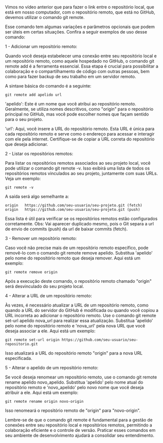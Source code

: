 Vimos no vídeo anterior que para fazer o link entre o repositório local, que está em nosso computador, com o repositório remoto, que está no GitHub, devemos utilizar o comando git remote.

Esse comando tem algumas variações e parâmetros opcionais que podem ser úteis em certas situações. Confira a seguir exemplos de uso desse comando:

1 - Adicionar um repositório remoto:

Quando você deseja estabelecer uma conexão entre seu repositório local e um repositório remoto, como aquele hospedado no GitHub, o comando git remote add é a ferramenta essencial. Essa etapa é crucial para possibilitar a colaboração e o compartilhamento de código com outras pessoas, bem como para fazer backup de seu trabalho em um servidor remoto.

A sintaxe básica do comando é a seguinte:

`git remote add apelido url`

'apelido': Este é um nome que você atribui ao repositório remoto. Geralmente, se utiliza nomes descritivos, como "origin" para o repositório principal no GitHub, mas você pode escolher nomes que façam sentido para o seu projeto.

'url': Aqui, você insere a URL do repositório remoto. Esta URL é única para cada repositório remoto e serve como o endereço para acessar e interagir com ele pela internet. Certifique-se de copiar a URL correta do repositório que deseja adicionar.

2 - Listar os repositórios remotos:

Para listar os repositórios remotos associados ao seu projeto local, você pode utilizar o comando git remote -v. Isso exibirá uma lista de todos os repositórios remotos vinculados ao seu projeto, juntamente com suas URLs. Veja um exemplo:

`git remote -v`

A saída será algo semelhante a:

```
origin   https://github.com/seu-usuario/seu-projeto.git (fetch)
origin   https://github.com/seu-usuario/seu-projeto.git (push)
```

Essa lista é útil para verificar se os repositórios remotos estão configurados corretamente. Obs: Vai aparecer duplicado mesmo, pois o Git separa a url de envio de commits (push) da url de baixar commits (fetch).

3 - Remover um repositório remoto:

Caso você não precise mais de um repositório remoto específico, pode removê-lo com o comando git remote remove apelido. Substitua 'apelido' pelo nome do repositório remoto que deseja remover. Aqui está um exemplo:

`git remote remove origin`

Após a execução deste comando, o repositório remoto chamado "origin" será desvinculado do seu projeto local.

4 - Alterar a URL de um repositório remoto:

Às vezes, é necessário atualizar a URL de um repositório remoto, como quando a URL do servidor do GitHub é modificada ou quando você copiou a URL incorreta ao adicionar o repositório remoto. Use o comando git remote set-url apelido nova_url para realizar essa atualização. Substitua 'apelido' pelo nome do repositório remoto e 'nova_url' pela nova URL que você deseja associar a ele. Aqui está um exemplo:

`git remote set-url origin https://github.com/seu-usuario/seu-repositorio.git`

Isso atualizará a URL do repositório remoto "origin" para a nova URL especificada.

5 - Alterar o apelido de um repositório remoto:

Se você deseja renomear um repositório remoto, use o comando git remote rename apelido novo_apelido. Substitua 'apelido' pelo nome atual do repositório remoto e 'novo_apelido' pelo novo nome que você deseja atribuir a ele. Aqui está um exemplo:

`git remote rename origin novo-origin`

Isso renomeará o repositório remoto de "origin" para "novo-origin".

Lembre-se de que o comando git remote é fundamental para a gestão de conexões entre seu repositório local e repositórios remotos, permitindo a colaboração eficiente e o controle de versão. Praticar esses comandos em seu ambiente de desenvolvimento ajudará a consolidar seu entendimento.